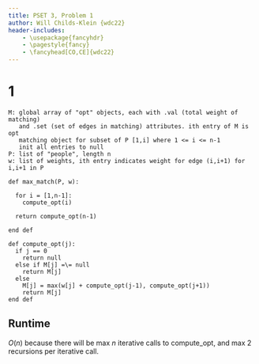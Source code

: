 ```yaml
---
title: PSET 3, Problem 1
author: Will Childs-Klein {wdc22}
header-includes:
    - \usepackage{fancyhdr}
    - \pagestyle{fancy}
    - \fancyhead[CO,CE]{wdc22}
---
```


# 1

```
M: global array of "opt" objects, each with .val (total weight of matching) 
   and .set (set of edges in matching) attributes. ith entry of M is opt 
   matching object for subset of P [1,i] where 1 <= i <= n-1
   init all entries to null
P: list of "people", length n
w: list of weights, ith entry indicates weight for edge (i,i+1) for i,i+1 in P

def max_match(P, w):
  
  for i = [1,n-1]:
    compute_opt(i)

  return compute_opt(n-1)

end def

def compute_opt(j):
  if j == 0
    return null
  else if M[j] =\= null
    return M[j]
  else
    M[j] = max(w[j] + compute_opt(j-1), compute_opt(j+1))
    return M[j]
end def
```

## Runtime
$O(n)$ because there will be max $n$ iterative calls to compute_opt, and max 2 recursions per iterative call.
